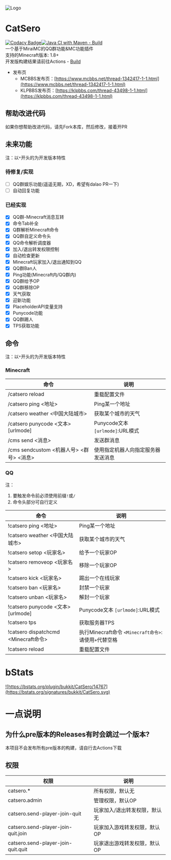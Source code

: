 ![Logo](https://repository-images.githubusercontent.com/460782323/9e8de950-9a9b-4063-b180-ac1e3c2c6a14)

# CatSero

[![Codacy Badge](https://app.codacy.com/project/badge/Grade/babcf1e300a44e3684e88840e2b2b803)](https://www.codacy.com/gh/XiaMoHuaHuo-CN/CatSero/dashboard?utm_source=github.com&amp;utm_medium=referral&amp;utm_content=XiaMoHuaHuo-CN/CatSero&amp;utm_campaign=Badge_Grade)[![Java CI with Maven - Build](https://github.com/XiaMoHuaHuo-CN/CatSero/actions/workflows/builder.yml/badge.svg?branch=main)](https://github.com/XiaMoHuaHuo-CN/CatSero/actions/workflows/builder.yml)  
一个基于MiraiMC的QQ群功能&MC功能插件  
支持的Minecraft版本: 1.8+  
开发版构建结果请前往Actions - [Build](https://github.com/XiaMoHuaHuo-CN/CatSero/actions/workflows/builder.yml)

- 发布页
    - MCBBS发布页：[https://www.mcbbs.net/thread-1342417-1-1.html](https://www.mcbbs.net/thread-1342417-1-1.html)
    - KLPBBS发布页：[https://klpbbs.com/thread-43498-1-1.html](https://klpbbs.com/thread-43498-1-1.html)

## 帮助改进代码

如果你想帮助改进代码，请先Fork本库，然后修改，接着开PR

## 未来功能

注：以`*`开头的为开发版本特性

### 待修复/实现

- [ ] QQ群娱乐功能(遥遥无期，XD，希望有dalao PR一下)
- [ ] 自动回复功能

### 已经实现

- [x] QQ群-Minecraft消息互转
- [x] 命令Tab补全
- [x] Q群解析Minecraft命令
- [x] QQ群自定义命令头
- [x] QQ命令解析调度器
- [x] 加入/退出转发权限控制
- [x] 自动检查更新
- [x] Minecraft玩家加入/退出通知到QQ
- [x] QQ群Ban人
- [x] Ping功能(Minecraft内/QQ群内)
- [x] QQ群给予OP
- [x] QQ群移除OP
- [x] 天气获取
- [x] 迎新功能
- [x] PlaceholderAPI变量支持
- [x] Punycode功能
- [x] QQ群踢人
- [x] TPS获取功能

## 命令

注：以`*`开头的为开发版本特性

### Minecraft

| 命令                                 | 说明                           |
|------------------------------------|------------------------------|
| /catsero reload                    | 重载配置文件                       |
| /catsero ping <地址>                 | Ping某一个地址                    |
| /catsero weather <中国大陆城市>          | 获取某个城市的天气                    |
| /catsero punycode <文本> \[urlmode\] | Punycode文本 `[urlmode]`:URL模式 |
| /cms send <消息>                     | 发送群消息                        |
| /cms sendcustom <机器人号> <群号> <消息>   | 使用指定机器人向指定服务器发送消息            |

### QQ

注：

1. 要触发命令前必须使用前缀`!`或`/`
2. 命令头部分可自行定义

| 命令                                 | 说明                                       |
|------------------------------------|------------------------------------------|
| !catsero ping <地址>                 | Ping某一个地址                                |
| !catsero weather <中国大陆城市>          | 获取某个城市的天气                                |
| !catsero setop <玩家名>               | 给予一个玩家OP                                 |
| !catsero removeop <玩家名>            | 移除一个玩家OP                                 |
| !catsero kick <玩家名>                | 踢出一个在线玩家                                 |
| !catsero ban <玩家名>                 | 封禁一个玩家                                   |
| !catsero unban <玩家名>               | 解封一个玩家                                   |
| !catsero punycode <文本> \[urlmode\] | Punycode文本 `[urlmode]`:URL模式             |
| !catsero tps                       | 获取服务器TPS                                 |
| !catsero dispatchcmd <Minecraft命令> | 执行Minecraft命令 `<Minecraft命令>`:请使用`+`代替空格 |
| !catsero reload                    | 重载配置文件                                   |

# bStats

<a href="https://bstats.org/plugin/bukkit/CatSero/14767">![https://bstats.org/plugin/bukkit/CatSero/14767](https://bstats.org/signatures/bukkit/CatSero.svg)</a>

# 一点说明

## 为什么pre版本的Releases有时会跳过一个版本?

本项目不会发布所有pre版本的构建，请自行去Actions下载

## 权限

| 权限                                 | 说明              |
|------------------------------------|-----------------|
| catsero.*                          | 所有权限，默认无        |
| catsero.admin                      | 管理权限，默认OP       |
| catsero.send-player-join-quit      | 玩家加入/退出转发权限，默认无 |
| catsero.send-player-join-quit.join | 玩家加入游戏转发权限，默认OP |
| catsero.send-player-join-quit.quit | 玩家退出游戏转发权限，默认OP |
